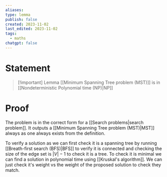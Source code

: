 ```yaml
---
aliases: 
type: lemma
publish: false
created: 2023-11-02
last_edited: 2023-11-02
tags:
  - maths
chatgpt: false
---
```

# Statement

> [!important] Lemma
> [[Minimum Spanning Tree problem (MST)]] is in [[Nondeterministic Polynomial time (NP)|NP]]

# Proof

The problem is in the correct form for a [[Search problems|search problem]]. It outputs a [[Minimum Spanning Tree problem (MST)|MST]] always as one always exists from the definition.

To verify a solution as we can first check it is a spanning tree by running [[Breath-first search (BFS)|BFS]] to verify it is connected and checking the size of the edge set is $\vert V \vert - 1$ to check it is a tree. To check it is minimal we can find a solution in polynomial time using [[Kruskal's algorithm]]. We can just check it's weight vs the weight of the proposed solution to check they match.


